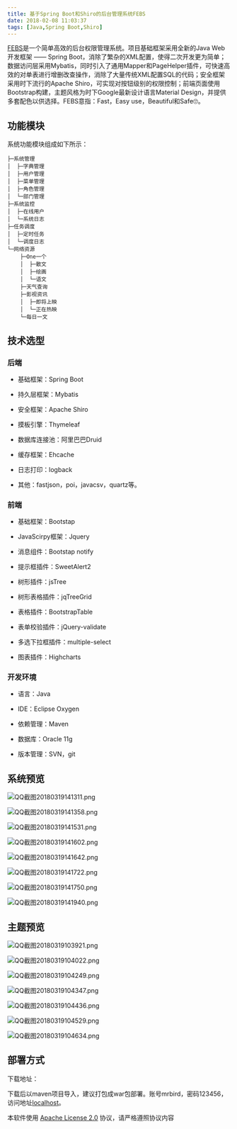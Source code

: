 ```yaml
---
title: 基于Spring Boot和Shiro的后台管理系统FEBS
date: 2018-02-08 11:03:37
tags: [Java,Spring Boot,Shiro]
---
```

[FEBS](https://gitee.com/github-16661027/project)是一个简单高效的后台权限管理系统。项目基础框架采用全新的Java Web开发框架 —— Spring Boot，消除了繁杂的XML配置，使得二次开发更为简单；数据访问层采用Mybatis，同时引入了通用Mapper和PageHelper插件，可快速高效的对单表进行增删改查操作，消除了大量传统XML配置SQL的代码；安全框架采用时下流行的Apache Shiro，可实现对按钮级别的权限控制；前端页面使用Bootstrap构建，主题风格为时下Google最新设计语言Material Design，并提供多套配色以供选择。FEBS意指：Fast，Easy use，Beautiful和Safe🙄。
<!--more-->
## 功能模块
系统功能模块组成如下所示：
```
├─系统管理
│  ├─字典管理
│  ├─用户管理
│  ├─菜单管理
│  ├─角色管理
│  └─部门管理
├─系统监控
│  ├─在线用户
│  └─系统日志
├─任务调度
│  ├─定时任务
│  └─调度日志
└─网络资源
    ├─One一个
    │  ├─散文
    │  ├─绘画
    │  └─语文
    ├─天气查询
    ├─影视资讯
    │  ├─即将上映
    │  └─正在热映
    └─每日一文
```
## 技术选型
### 后端

- 基础框架：Spring Boot

- 持久层框架：Mybatis

- 安全框架：Apache Shiro

- 摸板引擎：Thymeleaf

- 数据库连接池：阿里巴巴Druid

- 缓存框架：Ehcache

- 日志打印：logback

- 其他：fastjson，poi，javacsv，quartz等。

### 前端
 
- 基础框架：Bootstap

- JavaScirpy框架：Jquery

- 消息组件：Bootstap notify

- 提示框插件：SweetAlert2

- 树形插件：jsTree

- 树形表格插件：jqTreeGrid

- 表格插件：BootstrapTable

- 表单校验插件：jQuery-validate

- 多选下拉框插件：multiple-select

- 图表插件：Highcharts

### 开发环境

- 语言：Java

- IDE：Eclipse Oxygen

- 依赖管理：Maven

- 数据库：Oracle 11g

- 版本管理：SVN，git

## 系统预览

![QQ截图20180319141311.png](img/FEBS/QQ截图20180319141311.png)

![QQ截图20180319141358.png](img/FEBS/QQ截图20180319141358.png)

![QQ截图20180319141531.png](img/FEBS/QQ截图20180319141531.png)

![QQ截图20180319141602.png](img/FEBS/QQ截图20180319141602.png)

![QQ截图20180319141642.png](img/FEBS/QQ截图20180319141642.png)

![QQ截图20180319141722.png](img/FEBS/QQ截图20180319141722.png)

![QQ截图20180319141750.png](img/FEBS/QQ截图20180319141750.png)

![QQ截图20180319141940.png](img/FEBS/QQ截图20180319141940.png)

## 主题预览

![QQ截图20180319103921.png](img/FEBS/QQ截图20180319103921.png)

![QQ截图20180319104022.png](img/FEBS/QQ截图20180319104022.png)

![QQ截图20180319104249.png](img/FEBS/QQ截图20180319104249.png)

![QQ截图20180319104347.png](img/FEBS/QQ截图20180319104347.png)

![QQ截图20180319104436.png](img/FEBS/QQ截图20180319104436.png)

![QQ截图20180319104529.png](img/FEBS/QQ截图20180319104529.png)

![QQ截图20180319104634.png](img/FEBS/QQ截图20180319104634.png)


## 部署方式

下载地址：

<script src='https://gitee.com/github-16661027/project/widget_preview'></script>

<style>
.pro_name a{color: #00cc88;}
.osc_git_title{background-color: #fff;}
.osc_git_box{background-color: #fff;}
.osc_git_box{border-color: #E3E9ED;}
.osc_git_info{color: #666;}
.osc_git_main a{color: #9B9B9B;}
.osc_git_title h3:before {
	display: none !important;
}
</style>

下载后以maven项目导入，建议打包成war包部署。账号mrbird，密码123456，访问地址[localhost](localhost)。

本软件使用 [Apache License 2.0](http://www.apache.org/licenses/LICENSE-2.0) 协议，请严格遵照协议内容